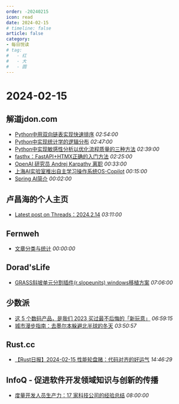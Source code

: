 ```yaml
---
order: -20240215
icon: read
date: 2024-02-15
# timeline: false
article: false
category:
- 每日悦读
# tag:
#   - 红
#   - 大
#   - 圆
---
```


# 2024-02-15 
## 解道jdon.com<span></span>
* [Python中用双向链表实现快速排序](https://www.jdon.com/72475.html) *02:54:00* 
* [Python中实现统计学的逻辑分布](https://www.jdon.com/72474.html) *02:47:00* 
* [Python中实现敏感性分析以优化流程质量的三种方法](https://www.jdon.com/72473.html) *02:39:00* 
* [fasthx：FastAPI+HTMX正确的入门方法](https://www.jdon.com/72472.html) *02:25:00* 
* [OpenAI 研究员 Andrej Karpathy 离职](https://www.jdon.com/72471.html) *00:33:00* 
* [上海AI实验室推出自主学习操作系统OS-Copilot](https://www.jdon.com/72470.html) *00:15:00* 
* [Spring AI简介](https://www.jdon.com/72469.html) *00:02:00* 
## 卢昌海的个人主页<span></span>
* [Latest post on Threads：2024.2.14](https://www.changhai.org/articles/miscellaneous/eblog/202401.php#latest) *03:11:00* 
## Fernweh<span></span>
* [文章分类与统计](https://blog.wohin.me/post-categories/) *00:00:00* 
## Dorad'sLife<span></span>
* [GRASS斜坡单元分割插件(r.slopeunits) windows移植方案](https://blog.cuger.cn/p/db83/) *07:06:00* 
## 少数派<span></span>
* [这 5 个数码产品，是我们 2023 买过最不后悔的「新玩意」](https://sspai.com/post/86457) *06:59:15* 
* [城市漫步指南：去墨尔本躲避北半球的冬天](https://sspai.com/post/85649) *03:50:57* 
## Rust.cc<span></span>
* [【Rust日报】2024-02-15 性能轮盘赌：代码对齐的好运气](https://rustcc.cn/article?id=80f808cc-100c-454c-b74a-398d59a40087) *14:46:29* 
## InfoQ - 促进软件开发领域知识与创新的传播<span></span>
* [度量开发人员生产力：17 家科技公司的经验总结](https://www.infoq.cn/article/jKNpX8GDUCGGXA5evkP2?utm_source=rss&utm_medium=article) *08:00:00* 
